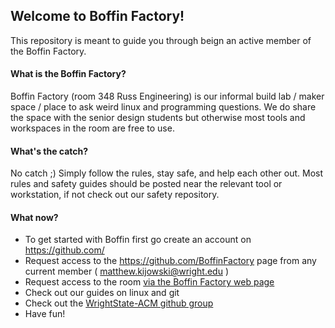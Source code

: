 ## Welcome to Boffin Factory!

This repository is meant to guide you through beign an active member of the
Boffin Factory.

#### What is the Boffin Factory?

Boffin Factory (room 348 Russ Engineering) is our informal build lab / maker 
space / place to ask weird linux and programming questions.  We do share the 
space with the senior design students but otherwise most tools and workspaces in
the room are free to use.

#### What's the catch?

No catch ;)  Simply follow the rules, stay safe, and help each other out.  Most
rules and safety guides should be posted near the relevant tool or workstation,
if not check out our safety repository.

#### What now?

* To get started with Boffin first go create an account on https://github.com/
* Request access to the https://github.com/BoffinFactory page from any current
  member ( matthew.kijowski@wright.edu )
* Request access to the room [via the Boffin Factory web
  page](https://secure.wright.edu/content/cecs-room-348-card-swipe-access-request-form)
* Check out our guides on linux and git
* Check out the [WrightState-ACM github group](https://github.com/WrightState-ACM)
* Have fun!
